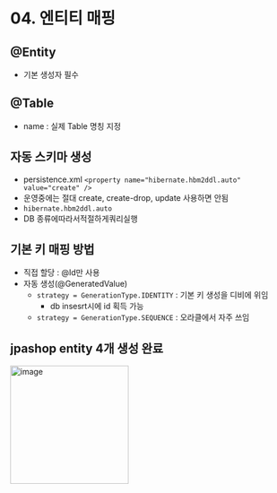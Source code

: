 # 04. 엔티티 매핑 

## @Entity
- 기본 생성자 필수 

## @Table 
- name : 실제 Table 명칭 지정 

## 자동 스키마 생성
- persistence.xml `<property name="hibernate.hbm2ddl.auto" value="create" />`
- 운영중에는 절대 create, create-drop, update 사용하면 안됨 
- `hibernate.hbm2ddl.auto`
- DB 종류에따라서적절하게쿼리실행

## 기본 키 매핑 방법 
- 직접 할당 : @Id만 사용
- 자동 생성(@GeneratedValue) 
  - `strategy = GenerationType.IDENTITY` : 기본 키 생성을 디비에 위임 
    - db insesrt시에 id 획득 가능 
  - `strategy = GenerationType.SEQUENCE` : 오라클에서 자주 쓰임 

## jpashop entity 4개 생성 완료 

<img width="211" alt="image" src="https://user-images.githubusercontent.com/14108487/189679690-b63472aa-3ebd-43cb-ae07-775103055152.png">

